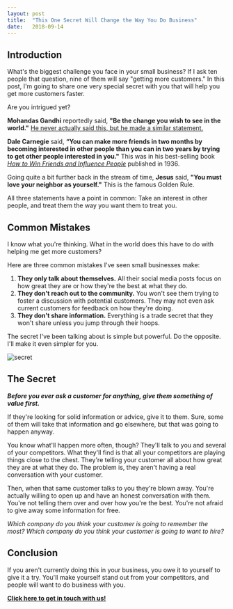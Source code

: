 ```yaml
---
layout: post
title:  "This One Secret Will Change the Way You Do Business"
date:   2018-09-14
---
```


## Introduction

What's the biggest challenge you face in your small business?  If I ask ten people that question, nine of them will say "getting more customers."  In this post, I'm going to share one very special secret with you that will help you get more customers faster.

Are you intrigued yet?

**Mohandas Gandhi** reportedly said, **"Be the change you wish to see in the world."**  [He never actually said this, but he made a similar statement.](https://www.nytimes.com/2011/08/30/opinion/falser-words-were-never-spoken.html)

**Dale Carnegie** said, **“You can make more friends in two months by becoming interested in other people than you can in two years by trying to get other people interested in you."**  This was in his best-selling book [*How to Win Friends and Influence People*](https://en.wikipedia.org/wiki/How_to_Win_Friends_and_Influence_People) published in 1936.

Going quite a bit further back in the stream of time, **Jesus** said, **"You must love your neighbor as yourself."**  This is the famous Golden Rule.

All three statements have a point in common:  Take an interest in other people, and treat them the way you want them to treat you.

## Common Mistakes

I know what you're thinking.  What in the world does this have to do with helping me get more customers?

Here are three common mistakes I've seen small businesses make:

1. **They only talk about themselves.**  All their social media posts focus on how great they are or how they're the best at what they do.
2. **They don't reach out to the community.**  You won't see them trying to foster a discussion with potential customers.  They may not even ask current customers for feedback on how they're doing.
3. **They don't share information.**  Everything is a trade secret that they won't share unless you jump through their hoops.

The secret I've been talking about is simple but powerful.  Do the opposite.  I'll make it even simpler for you.

<img src="https://media.giphy.com/media/wDGCA2dv9VJxC/giphy.gif" alt="secret">

## The Secret

***Before you ever ask a customer for anything, give them something of value first.***

If they're looking for solid information or advice, give it to them.  Sure, some of them will take that information and go elsewhere, but that was going to happen anyway.

You know what'll happen more often, though?  They'll talk to you and several of your competitors.  What they'll find is that all your competitors are playing things close to the chest.  They're telling your customer all about how great they are at what they do.  The problem is, they aren't having a real conversation with your customer.  

Then, when that same customer talks to you they're blown away.  You're actually willing to open up and have an honest conversation with them.  You're not telling them over and over how you're the best.  You're not afraid to give away some information for free.

*Which company do you think your customer is going to remember the most?  Which company do you think your customer is going to want to hire?*

## Conclusion

If you aren't currently doing this in your business, you owe it to yourself to give it a try.  You'll make yourself stand out from your competitors, and people will want to do business with you.

**<a href="mailto:help@techiesupport.co">Click here to get in touch with us!</a>**
